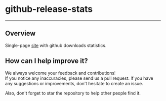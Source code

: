 # github-release-stats
----

## Overview

Single-page [site](https://sergiye.github.io/github-release-stats/) with github downloads statistics.

## How can I help improve it?
We always welcome your feedback and contributions!<br/>
If you notice any inaccuracies, please send us a pull request. 
If you have any suggestions or improvements, don't hesitate to create an issue.

Also, don't forget to star the repository to help other people find it.
